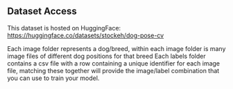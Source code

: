 ## Dataset Access
This dataset is hosted on HuggingFace: https://huggingface.co/datasets/stockeh/dog-pose-cv

Each image folder represents a dog/breed, within each image folder is many image files of different dog positions for that breed
Each labels folder contains a csv file with a row containing a unique identifier for each image file, matching these together will provide the image/label combination that you can use to train your model.
